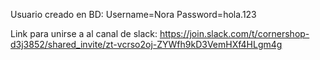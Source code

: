 Usuario creado en BD:
Username=Nora
Password=hola.123

Link para unirse a al canal de slack: 
https://join.slack.com/t/cornershop-d3j3852/shared_invite/zt-vcrso2oj-ZYWfh9kD3VemHXf4HLgm4g
